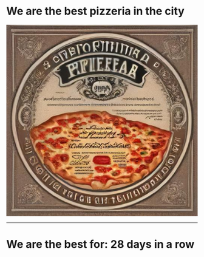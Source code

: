 # We are the best pizzeria in the city

![Certificate of the best pizzeria](photos/certificate.jpg)

--- 

# We are the best for: 28 days in a row